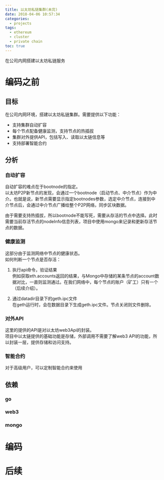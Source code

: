 ```yaml
---
title: 以太坊私链集群(未完)
date: 2018-04-06 10:57:34
categories:
  - projects
tags:
  - ethereum
  - cluster
  - private chain
toc: true
---
```


在公司内网搭建以太坊私链服务

<!-- more -->

# 编码之前
## 目标
在公司内网环境，搭建以太坊私链集群。需要提供以下功能：
* 支持集群自动扩容
* 每个节点配备健康监测，支持节点的热插拔
* 集群对外提供API，包括写入、读取以太链信息等
* 支持部署智能合约

## 分析
### 自动扩容
自动扩容的难点在于bootnode的指定。  
以太坊P2P新节点的发现，会通过一个bootnode（启动节点、中介节点）作为中介。也就是说，新节点需要显示指定bootnodes参数，选定中介节点，连接到中介节点后，会通过中介节点广播给整个P2P网络，同步区块数据。

由于需要支持热插拔，所以bootnode不能写死，需要从存活的节点中选择。此时需要当前存活节点的nodeInfo信息列表，项目中使用mongo来记录和更新存活节点的数据。

### 健康监测
这部分由于监测网络中节点的健康状态。  
如何判断一个节点是否存活：

1. 执行api命令，验证结果  
例如获取eth.accounts返回的结果，与Mongo中存储的某条节点的account数据对比，一直则监测通过。在我们网络中，每个节点的账户（矿工）只有一个（后续介绍）。

2. 通过datadir目录下的geth.ipc文件  
在geth运行时，会在数据目录下生成geth.ipc文件。节点关闭则文件删除。

### 对外API
这里的提供的API是对以太坊web3Api的封装。  
项目中以太链提供的基础功能是存储，外部调用不需要了解web3 API的功能，所以封装一层，提供存储和访问支持。

### 智能合约
对于高级用户，可以定制智能合约来使用


## 依赖
### go
### web3
### mongo


# 编码



# 后续
